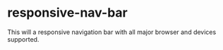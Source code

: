 # responsive-nav-bar
This will a responsive navigation bar with all major browser and devices supported.
